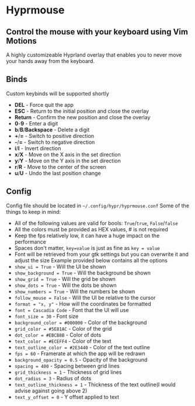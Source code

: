 # Hyprmouse

## Control the mouse with your keyboard using Vim Motions
A highly customizeable Hyprland overlay that enables you to never move your hands away from the keyboard.

## Binds
Custom keybinds will be supported shortly
- <b>DEL</b> - Force quit the app
- <b>ESC</b> - Return to the initial position and close the overlay
- <b>Return</b> - Confirm the new position and close the overlay
- <b>0</b>-<b>9</b> - Enter a digit
- <b>b</b>/<b>B</b>/<b>Backspace</b> - Delete a digit
- <b>+</b>/<b>=</b> - Switch to positive direction
- <b>-</b>/<b>=</b> - Switch to negative direction
- <b>i</b>/<b>I</b> - Invert direction
- <b>x</b>/<b>X</b> - Move on the X axis in the set direction
- <b>y</b>/<b>Y</b> - Move on the Y axis in the set direction
- <b>r</b>/<b>R</b> - Move to the center of the screen
- <b>u</b>/<b>U</b> - Undo the last position change

## Config
Config file should be located in `~/.config/hypr/hyprmouse.conf`
Some of the things to keep in mind:
- All of the following values are valid for bools: `True`/`true`, `False`/`false`
- All the colors must be provided as HEX values, # is not required
- Keep the fps relatively low, it can have a huge impact on the performance
- Spaces don't matter, `key=value` is just as fine as `key = value`
- Font will be retrieved from your gtk settings but you can overwrite it and adjust the size
Example provided below contains all the options
- `show_ui = True` - Will the UI be shown
- `show_background = True` - Will the background be shown
- `show_grid = True` - Will the grid be shown
- `show_dots = True` - Will the dots be shown
- `show_numbers = True` - Will the numbers be shown
- `follow_mouse = False` - Will the UI be relative to the cursor
- `format = "x, y"` - How will the coordinates be formatted
- `font = Cascadia Code` - Font that the UI will use
- `font_size = 30` - Font size
- `background_color = #000000` - Color of the background
- `grid_color = #5E81AC` - Color of the grid
- `dot_color = #EBCB8B` - Color of dots
- `text_color = #ECEFF4` - Color of the text
- `text_outline_color = #2E3440` - Color of the text outline
- `fps = 60` - Framerate at which the app will be redrawn
- `background_opacity = 0.5` - Opacity of the background
- `spacing = 400` - Spacing between grid lines
- `grid_thickness = 1` - Thickness of grid lines
- `dot_radius = 3` - Radius of dots
- `text_outline_thickness = 1` - Thickness of the text outline(I would advise against going above 2)
- `text_y_offset = 0` - Y offset applied to text
